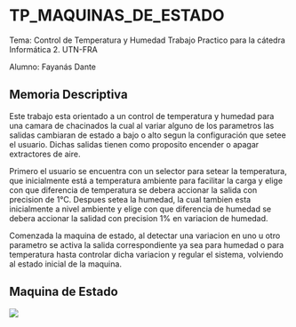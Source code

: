 # TP_MAQUINAS_DE_ESTADO
Tema: Control de Temperatura y Humedad
Trabajo Practico para la cátedra Informática 2. UTN-FRA

Alumno: Fayanás Dante


## Memoria Descriptiva

Este trabajo esta orientado a un control de temperatura y humedad para una camara de chacinados la cual al variar alguno de los parametros las salidas cambiaran de estado a bajo o alto segun la configuración que setee el usuario. Dichas salidas tienen como proposito encender o apagar extractores de aire.

Primero el usuario se encuentra con un selector para setear la temperatura, que inicialmente está a temperatura ambiente para facilitar la carga y elige con que diferencia de temperatura se debera accionar la salida con precision de 1°C. Despues setea la humedad, la cual tambien esta inicialmente a nivel ambiente y elige con que diferencia de humedad se debera accionar la salidad con precision 1% en variacion de humedad.

Comenzada la maquina de estado, al detectar una variacion en uno u otro parametro se activa la salida correspondiente ya sea para humedad o para temperatura hasta controlar dicha variacion y regular el sistema, volviendo al estado inicial de la maquina. 

## Maquina de Estado

![](https://cdn.discordapp.com/attachments/729481473752694969/747258768617767014/Diagrama_Maquina_de_Estado.jpg)
